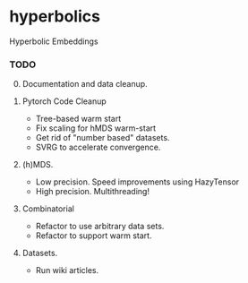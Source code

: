# hyperbolics
Hyperbolic Embeddings 


### TODO
0. Documentation and data cleanup.

1. Pytorch Code Cleanup
   * Tree-based warm start
   * Fix scaling for hMDS warm-start
   * Get rid of "number based" datasets.
   * SVRG to accelerate convergence.
   
2. (h)MDS.
   * Low precision. Speed improvements using HazyTensor
   * High precision. Multithreading!

3. Combinatorial
   * Refactor to use arbitrary data sets.
   * Refactor to support warm start.

4. Datasets.
   * Run wiki articles.

